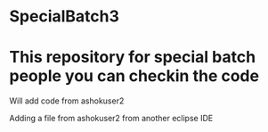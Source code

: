 # SpecialBatch3

# This repository for special batch people you can checkin the code

Will add code from ashokuser2


Adding a file from ashokuser2 from another eclipse IDE